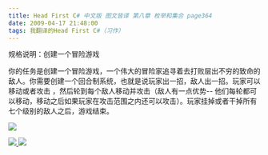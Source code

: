 ```yaml
---
title: Head First C# 中文版 图文皆译 第八章 枚举和集合 page364
date: 2009-04-17 21:48:00
tags: 我翻译的Head First C#（习作）
---
```

规格说明：创建一个冒险游戏

  

你的任务是创建一个冒险游戏，一个伟大的冒险家追寻着去打败层出不穷的致命的敌人。你需要创建一个回合制系统，也就是说玩家出一招，敌人出一招。玩家可以移动或者攻击
，然后轮到每个敌人移动并攻击（敌人有一点优势--
他们每轮都可以移动，移动之后如果玩家在攻击范围之内还可以攻击）。玩家挂掉或者干掉所有七个级别的敌人之后，游戏结束。

  

![](https://p-blog.csdn.net/images/p_blog_csdn_net/cuipengfei1/EntryImages/20090417/2009-04-17_21-29-51.jpg)



[ ![](https://profile.csdnimg.cn/5/2/5/3_cuipengfei1)
![](https://g.csdnimg.cn/static/user-reg-year/1x/11.png)
](https://blog.csdn.net/cuipengfei1)





